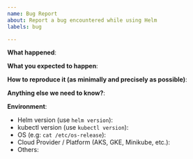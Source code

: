 ```yaml
---
name: Bug Report
about: Report a bug encountered while using Helm
labels: bug

---
```


<!-- Please use this template while reporting a bug and provide as much info as possible. Not doing so may result in your bug not being addressed in a timely manner. Thanks!-->

**What happened**:

**What you expected to happen**:

**How to reproduce it (as minimally and precisely as possible)**:

**Anything else we need to know?**:

**Environment**:
- Helm version (use `helm version`):
- kubectl version (use `kubectl version`):
- OS (e.g: `cat /etc/os-release`):
- Cloud Provider / Platform (AKS, GKE, Minikube, etc.):
- Others:
